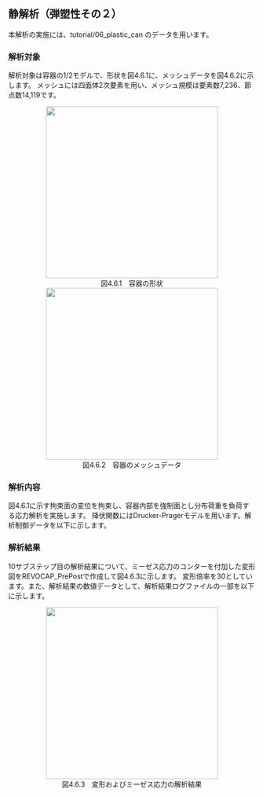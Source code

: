 ## 静解析（弾塑性その２）

本解析の実施には、tutorial/06\_plastic\_can のデータを用います。

### 解析対象

解析対象は容器の1/2モデルで、形状を図4.6.1に、メッシュデータを図4.6.2に示します。
メッシュには四面体2次要素を用い、メッシュ規模は要素数7,236、節点数14,119です。

<div style="text-align: center;">
<img src="../fig/image11.png" width="350px"><br>
図4.6.1　容器の形状
</div>

<div style="text-align: center;">
<img src="../fig/image12.png" width="350px"><br>
図4.6.2　容器のメッシュデータ
</div>

### 解析内容

図4.6.1に示す拘束面の変位を拘束し、容器内部を強制面とし分布荷重を負荷する応力解析を実施します。
降伏関数にはDrucker-Pragerモデルを用います。解析制御データを以下に示します。

### 解析結果

10サブステップ目の解析結果について、ミーゼス応力のコンターを付加した変形図をREVOCAP\_PrePostで作成して図4.6.3に示します。
変形倍率を30としています。また、解析結果の数値データとして、解析結果ログファイルの一部を以下に示します。

<div style="text-align: center;">
<img src="../fig/image13.png" width="350px"><br>
図4.6.3　変形およびミーゼス応力の解析結果
</div>
